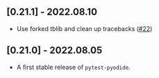 ## [0.21.1] - 2022.08.10

- Use forked tblib and clean up tracebacks ([#22](https://github.com/pyodide/pytest-pyodide/pull/22))


## [0.21.0] - 2022.08.05

- A first stable release of `pytest-pyodide`.
